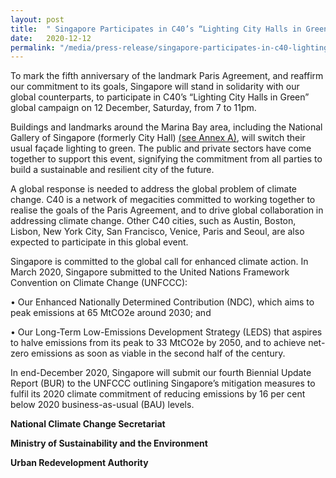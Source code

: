 ```yaml
---
layout: post
title:  " Singapore Participates in C40’s “Lighting City Halls in Green” Global Campaign to Demonstrate Solidarity with Paris Agreement and Commitment to Climate Action"
date:   2020-12-12
permalink: "/media/press-release/singapore-participates-in-c40-lighting-city-halls-in-green-global-campaign-to-demostrate-solidarity-with-paris-agreement-and-commitment-to-climate-action"
---
```


To mark the fifth anniversary of the landmark Paris Agreement, and reaffirm our commitment to its goals, Singapore will stand in solidarity with our global counterparts, to participate in C40’s “Lighting City Halls in Green” global campaign on 12 December, Saturday, from 7 to 11pm. 

Buildings and landmarks around the Marina Bay area, including the National Gallery of Singapore (formerly City Hall) [(see Annex A)](/docs/default-source/publications/Annex%20for%20C40r.pdf), will switch their usual façade lighting to green. The public and private sectors have come together to support this event, signifying the commitment from all parties to build a sustainable and resilient city of the future. 

A global response is needed to address the global problem of climate change. C40 is a network of megacities committed to working together to realise the goals of the Paris Agreement, and to drive global collaboration in addressing climate change. Other C40 cities, such as Austin, Boston, Lisbon, New York City, San Francisco, Venice, Paris and Seoul, are also expected to participate in this global event.

Singapore is committed to the global call for enhanced climate action. In March 2020, Singapore submitted to the United Nations Framework Convention on Climate Change (UNFCCC): 

•	Our Enhanced Nationally Determined Contribution (NDC), which aims to peak emissions at 65 MtCO2e around 2030; and

•	Our Long-Term Low-Emissions Development Strategy (LEDS) that aspires to halve emissions from its peak to 33 MtCO2e by 2050, and to achieve net-zero emissions as soon as viable in the second half of the century. 

In end-December 2020, Singapore will submit our fourth Biennial Update Report (BUR) to the UNFCCC outlining Singapore’s mitigation measures to fulfil its 2020 climate commitment of reducing emissions by 16 per cent below 2020 business-as-usual (BAU) levels. 


<b>National Climate Change Secretariat<b>

<b>Ministry of Sustainability and the Environment<b>

<b>Urban Redevelopment Authority<b>
  
